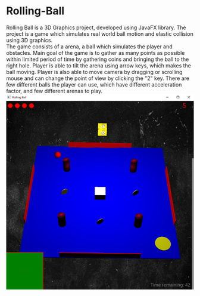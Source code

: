 # Rolling-Ball
Rolling Ball is a 3D Graphics project, developed using JavaFX library. The project is a game which simulates real world ball motion and elastic collision using 3D graphics.  
The game consists of a arena, a ball which simulates the player and obstacles. Main goal of the game is to gather as many points as possible within limited period of time by gathering coins and bringing the ball to the right hole. Player is able to tilt the arena using arrow keys, which makes the ball moving. Player is also able to move camera by dragging or scrolling mouse and can change the point of view by clicking the "2" key. There are few different balls the player can use, which have different acceleration factor, and few different arenas to play.
![RollingBall](RollingBall.png)

